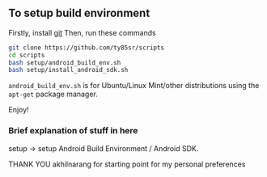 
## To setup build environment

Firstly, install [git](https://git-scm.com/book/en/v2/Getting-Started-Installing-Git)
Then, run these commands

```bash
git clone https://github.com/ty85sr/scripts
cd scripts
bash setup/android_build_env.sh
bash setup/install_android_sdk.sh
```

`android_build_env.sh` is for Ubuntu/Linux Mint/other distributions using the `apt-get` package manager.

Enjoy!

### Brief explanation of stuff in here

setup -> setup Android Build Environment / Android SDK.

THANK YOU akhilnarang for starting point for my personal preferences 